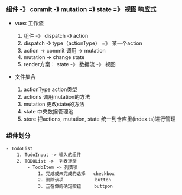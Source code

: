 ### 组件 -》 commit -》 mutation =》 state =》 视图  响应式
- vuex 工作流
    1. 组件 -》 dispatch -》 action
    2. dispatch -》 type（actionType） =》 某一个action
    3. action -> commit 调用 -> mutation
    4. mutation -> change state
    5. render方案： state -》 数据流 -》 视图

- 文件集合
    1. actionType   action类型
    2. actions      调用mutation的方法
    3. mutation     更改state的方法
    4. state        中央数据管理池
    5. store        把actions, mutation, state 统一到仓库里(index.ts)进行管理

### 组件划分
    - TodoList
        1. TodoInput -> 输入的组件
        2. TODOList ->  列表逐渐
            - TodoItem -> 列表项
                1. 完成或未完成的选择   checkbox
                2. 删除该项            button
                3. 正在做的确定按钮     buttpon